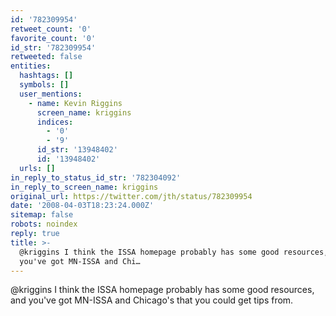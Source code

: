 ```yaml
---
id: '782309954'
retweet_count: '0'
favorite_count: '0'
id_str: '782309954'
retweeted: false
entities:
  hashtags: []
  symbols: []
  user_mentions:
    - name: Kevin Riggins
      screen_name: kriggins
      indices:
        - '0'
        - '9'
      id_str: '13948402'
      id: '13948402'
  urls: []
in_reply_to_status_id_str: '782304092'
in_reply_to_screen_name: kriggins
original_url: https://twitter.com/jth/status/782309954
date: '2008-04-03T18:23:24.000Z'
sitemap: false
robots: noindex
reply: true
title: >-
  @kriggins I think the ISSA homepage probably has some good resources, and
  you've got MN-ISSA and Chi…
---
```


@kriggins I think the ISSA homepage probably has some good resources, and you've got MN-ISSA and Chicago's that you could get tips from.